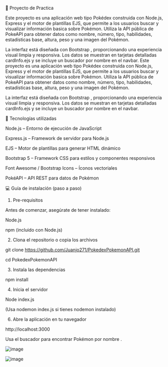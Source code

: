 🧾 Proyecto de Practica

Este proyecto es una aplicación web tipo Pokédex construida con Node.js, Express y el motor de plantillas EJS, que permite a los usuarios buscar y visualizar información basica sobre Pokémon. Utiliza la API pública de PokeAPI para obtener datos como nombre, número, tipo, habilidades, estadísticas base, altura, peso y una imagen del Pokémon. 

La interfaz está diseñada con Bootstrap , proporcionando una experiencia visual limpia y responsiva. Los datos se muestran en tarjetas detalladas cardInfo.ejs  y se incluye un buscador por nombre en el navbar. 
Este proyecto es una aplicación web tipo Pokédex construida con Node.js, Express y el motor de plantillas EJS, que permite a los usuarios buscar y visualizar información basica sobre Pokémon. Utiliza la API pública de PokeAPI para obtener datos como nombre, número, tipo, habilidades, estadísticas base, altura, peso y una imagen del Pokémon. 

La interfaz está diseñada con Bootstrap , proporcionando una experiencia visual limpia y responsiva. Los datos se muestran en tarjetas detalladas cardInfo.ejs  y se incluye un buscador por nombre en el navbar. 

 

🔧 Tecnologías utilizadas 

Node.js – Entorno de ejecución de JavaScript 

Express.js – Framework de servidor para Node.js 

EJS – Motor de plantillas para generar HTML dinámico 

Bootstrap 5 – Framework CSS para estilos y componentes responsivos 

Font Awesome / Bootstrap Icons – Íconos vectoriales 

PokéAPI – API REST para datos de Pokémon 

💻 Guía de instalación (paso a paso) 

1. Pre-requisitos 

Antes de comenzar, asegúrate de tener instalado: 

Node.js  

npm (incluido con Node.js) 

2. Clona el repositorio o copia los archivos 

git clone https://github.com/Juanjo271/PokedexPokemonAPI.git 

cd PokedexPokemonAPI 

 

3. Instala las dependencias 

npm install 

 

4. Inicia el servidor 

Node index.js 

(Usa nodemon index.js si tienes nodemon instalado) 

6. Abre la aplicación en tu navegador 

http://localhost:3000 
 

Usa el buscador para encontrar Pokémon por nombre . 

![image](https://github.com/user-attachments/assets/27025350-3dca-49d9-929f-aac5eac1977f)

![image](https://github.com/user-attachments/assets/6cdd77fb-7060-474e-91a7-a331b4a64113)




